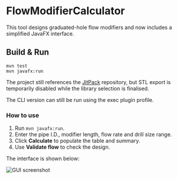 # FlowModifierCalculator

This tool designs graduated-hole flow modifiers and now includes a simplified JavaFX interface.

## Build & Run

```
mvn test
mvn javafx:run
```

The project still references the [JitPack](https://jitpack.io) repository, but
STL export is temporarily disabled while the library selection is finalised.

The CLI version can still be run using the exec plugin profile.

### How to use

1. Run `mvn javafx:run`.
2. Enter the pipe I.D., modifier length, flow rate and drill size range.
3. Click **Calculate** to populate the table and summary.
4. Use **Validate flow** to check the design.

The interface is shown below:

![GUI screenshot](screenshots/gui.png)
